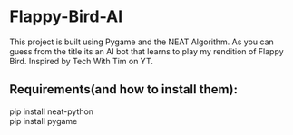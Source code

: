 # Flappy-Bird-AI
 
This project is built using Pygame and the NEAT Algorithm. As you can guess from the title its an AI bot that learns to play my rendition of Flappy Bird. Inspired by Tech With Tim on YT.

## Requirements(and how to install them): 

pip install neat-python<br>
pip install pygame


